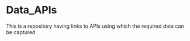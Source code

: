 # Data_APIs
This is a repository having links to APIs using which the required data can be captured
